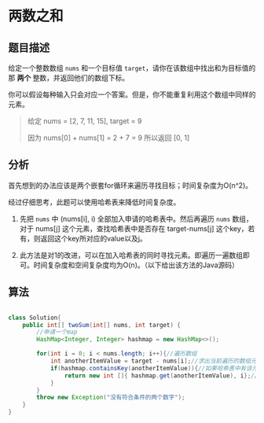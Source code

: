 # 两数之和

## 题目描述

给定一个整数数组 `nums` 和一个目标值 `target`，请你在该数组中找出和为目标值的那 **两个** 整数，并返回他们的数组下标。

你可以假设每种输入只会对应一个答案。但是，你不能重复利用这个数组中同样的元素。

> 给定 nums = [2, 7, 11, 15], target = 9
>  
> 因为 nums[0] + nums[1] = 2 + 7 = 9
> 所以返回 [0, 1]

## 分析

首先想到的办法应该是两个嵌套for循环来遍历寻找目标；时间复杂度为O(n^2)。

经过仔细思考，此题可以使用哈希表来降低时间复杂度。

1. 先把 `nums` 中 (nums[i], i) 全部加入申请的哈希表中。然后再遍历 `nums` 数组，对于 nums[j] 这个元素，查找哈希表中是否存在 target-nums[j] 这个key，若有，则返回这个key所对应的value以及j。

2. 此方法是对1的改进，可以在加入哈希表的同时寻找元素。即遍历一遍数组即可。时间复杂度和空间复杂度均为O(n)。（以下给出该方法的Java源码）

## 算法

```java

class Solution{
    public int[] twoSum(int[] nums, int target) {
        //申请一个map
        HashMap<Integer, Integer> hashmap = new HashMap<>();

        for(int i = 0; i < nums.length; i++){//遍历数组
            int anotherItemValue = target - nums[i];//求出当前遍历的数组元素对应的另一个值
            if(hashmap.containsKey(anotherItemValue)){//如果哈希表中有该元素
                return new int []{ hashmap.get(anotherItemValue), i};//返回
            }
        }
        throw new Exception("没有符合条件的两个数字");
    }
}

```